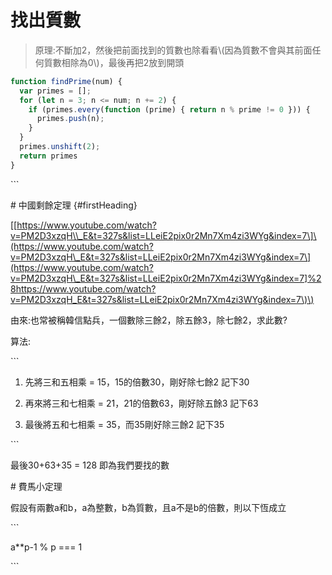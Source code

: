 # 找出質數

> 原理:不斷加2，然後把前面找到的質數也除看看\\(因為質數不會與其前面任何質數相除為0\\)，最後再把2放到開頭

```js
function findPrime(num) {
  var primes = [];
  for (let n = 3; n <= num; n += 2) {
    if (primes.every(function (prime) { return n % prime != 0 })) {
      primes.push(n);
    }
  }
  primes.unshift(2);
  return primes
}
```



\`\`\`

\# 中國剩餘定理 {\#firstHeading}

\[[https://www.youtube.com/watch?v=PM2D3xzqH\\_E&t=327s&list=LLeiE2pix0r2Mn7Xm4zi3WYg&index=7\]\(https://www.youtube.com/watch?v=PM2D3xzqH\_E&t=327s&list=LLeiE2pix0r2Mn7Xm4zi3WYg&index=7\](https://www.youtube.com/watch?v=PM2D3xzqH\_E&t=327s&list=LLeiE2pix0r2Mn7Xm4zi3WYg&index=7]%28https://www.youtube.com/watch?v=PM2D3xzqH_E&t=327s&list=LLeiE2pix0r2Mn7Xm4zi3WYg&index=7\)\)

由來:也常被稱韓信點兵，一個數除三餘2，除五餘3，除七餘2，求此數?

算法:

\`\`\`

1. 先將三和五相乘 = 15，15的倍數30，剛好除七餘2      記下30

2. 再來將三和七相乘 = 21，21的倍數63，剛好除五餘3     記下63

3. 最後將五和七相乘 = 35，而35剛好除三餘2      記下35

\`\`\`

最後30+63+35 = 128 即為我們要找的數

\# 費馬小定理

假設有兩數a和b，a為整數，b為質數，且a不是b的倍數，則以下恆成立

\`\`\`

a\*\*p-1 % p === 1

\`\`\`


